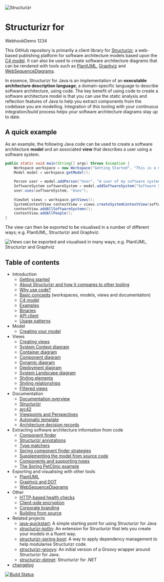 ![Structurizr](docs/images/structurizr-banner.png)

# Structurizr for
WebhookDemo 1234

This GitHub repository is primarily a client library for [Structurizr](https://structurizr.com), a web-based publishing platform for software architecture models based upon the [C4 model](https://c4model.com). It can also be used to create software architecture diagrams that can be rendered with tools such as  [PlantUML](docs/plantuml.md), [Graphviz](docs/graphviz-and-dot.md) and [WebSequenceDiagrams](docs/websequencediagrams.md).

In essence, Structurizr for Java is an implementation of an __executable architecture description language__; a domain-specific language to describe software architecture, using code. The key benefit of using code to create a software architecture model is that you can use the static analysis and reflection features of Java to help you extract components from the codebase you are modelling. Integration of this tooling with your continuous integration/build process helps your software architecture diagrams stay up to date.

## A quick example

As an example, the following Java code can be used to create a software architecture __model__ and an associated __view__ that describes a user using a software system.

```java
public static void main(String[] args) throws Exception {
    Workspace workspace = new Workspace("Getting Started", "This is a model of my software system.");
    Model model = workspace.getModel();
    
    Person user = model.addPerson("User", "A user of my software system.");
    SoftwareSystem softwareSystem = model.addSoftwareSystem("Software System", "My software system.");
    user.uses(softwareSystem, "Uses");
    
    ViewSet views = workspace.getViews();
    SystemContextView contextView = views.createSystemContextView(softwareSystem, "SystemContext", "An example of a System Context diagram.");
    contextView.addAllSoftwareSystems();
    contextView.addAllPeople();
}
```

The view can then be exported to be visualised in a number of different ways; e.g. PlantUML, Structurizr and Graphviz:

![Views can be exported and visualised in many ways; e.g. PlantUML, Structurizr and Graphviz](docs/images/readme-1.png)

## Table of contents

* Introduction
    * [Getting started](docs/getting-started.md)
    * [About Structurizr and how it compares to other tooling](https://structurizr.com/help/about)
    * [Why use code?](https://structurizr.com/help/why-use-code)
    * [Basic concepts](https://structurizr.com/help/concepts) (workspaces, models, views and documentation)
    * [C4 model](https://c4model.com)
    * [Examples](https://structurizr.com/help/examples)
    * [Binaries](docs/binaries.md)
    * [API client](docs/api-client.md)
    * [Usage patterns](docs/usage-patterns.md)
* Model
	* [Creating your model](docs/model.md)
* Views
	* [Creating views](docs/views.md)
    * [System Context diagram](docs/system-context-diagram.md)
    * [Container diagram](docs/container-diagram.md)
    * [Component diagram](docs/component-diagram.md)
    * [Dynamic diagram](docs/dynamic-diagram.md)
    * [Deployment diagram](docs/deployment-diagram.md)
    * [System Landscape diagram](docs/system-landscape-diagram.md)
    * [Styling elements](docs/styling-elements.md)
    * [Styling relationships](docs/styling-relationships.md)
    * [Filtered views](docs/filtered-views.md)
* Documentation
    * [Documentation overview](docs/documentation.md)
    * [Structurizr](docs/documentation-structurizr.md)
    * [arc42](docs/documentation-arc42.md)
    * [Viewpoints and Perspectives](docs/documentation-viewpoints-and-perspectives.md)
    * [Automatic template](docs/documentation-automatic.md)
    * [Architecture decision records](docs/decisions.md)
* Extracting software architecture information from code
    * [Component finder](docs/component-finder.md)
    * [Structurizr annotations](docs/structurizr-annotations.md)
    * [Type matchers](docs/type-matchers.md)
    * [Spring component finder strategies](docs/spring-component-finder-strategies.md)
    * [Supplementing the model from source code](docs/supplementing-from-source-code.md)
    * [Components and supporting types](docs/supporting-types.md)
    * [The Spring PetClinic example](docs/spring-petclinic.md)
* Exporting and visualising with other tools
    * [PlantUML](docs/plantuml.md)
    * [Graphviz and DOT](docs/graphviz-and-dot.md)
    * [WebSequenceDiagrams](docs/websequencediagrams.md)
* Other
	* [HTTP-based health checks](docs/health-checks.md)
    * [Client-side encryption](docs/client-side-encryption.md)
    * [Corporate branding](docs/corporate-branding.md)
    * [Building from source](docs/building.md)
* Related projects
    * [java-quickstart](https://github.com/structurizr/java-quickstart): A simple starting point for using Structurizr for Java
    * [structurizr-kotlin](https://github.com/Catalysts/structurizr-extensions/tree/master/structurizr-kotlin): An extension for Structurizr that lets you create your models in a fluent way.
    * [structurizr-spring-boot](https://github.com/Catalysts/structurizr-extensions/tree/master/structurizr-spring-boot): A way to apply dependency management to help modularise Structurizr code.
    * [structurizr-groovy](https://github.com/tidyjava/structurizr-groovy): An initial version of a Groovy wrapper around Structurizr for Java.
    * [structurizr-dotnet](https://github.com/structurizr/dotnet): Structurizr for .NET
* [changelog](docs/changelog.md)

[![Build Status](https://travis-ci.org/structurizr/java.svg?branch=master)](https://travis-ci.org/structurizr/java)

